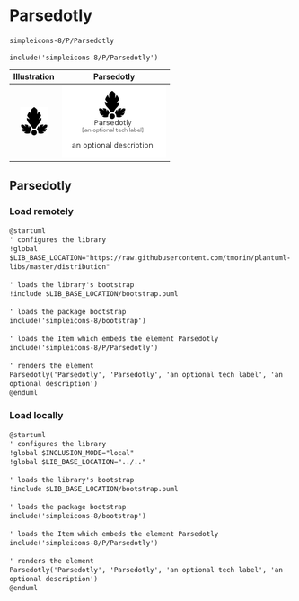 # Parsedotly


```text
simpleicons-8/P/Parsedotly
```

```text
include('simpleicons-8/P/Parsedotly')
```



| Illustration | Parsedotly |
| :---: | :---: |
| ![illustration for Illustration](../../simpleicons-8/P/Parsedotly.png) | ![illustration for Parsedotly](../../simpleicons-8/P/Parsedotly.Local.png) |




## Parsedotly

### Load remotely
```plantuml
@startuml
' configures the library
!global $LIB_BASE_LOCATION="https://raw.githubusercontent.com/tmorin/plantuml-libs/master/distribution"

' loads the library's bootstrap
!include $LIB_BASE_LOCATION/bootstrap.puml

' loads the package bootstrap
include('simpleicons-8/bootstrap')

' loads the Item which embeds the element Parsedotly
include('simpleicons-8/P/Parsedotly')

' renders the element
Parsedotly('Parsedotly', 'Parsedotly', 'an optional tech label', 'an optional description')
@enduml
```

### Load locally
```plantuml
@startuml
' configures the library
!global $INCLUSION_MODE="local"
!global $LIB_BASE_LOCATION="../.."

' loads the library's bootstrap
!include $LIB_BASE_LOCATION/bootstrap.puml

' loads the package bootstrap
include('simpleicons-8/bootstrap')

' loads the Item which embeds the element Parsedotly
include('simpleicons-8/P/Parsedotly')

' renders the element
Parsedotly('Parsedotly', 'Parsedotly', 'an optional tech label', 'an optional description')
@enduml
```

